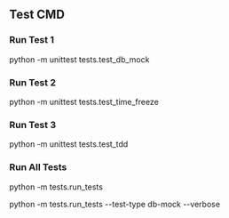 ## Test CMD

### Run Test 1
python -m unittest tests.test_db_mock

### Run Test 2
python -m unittest tests.test_time_freeze

### Run Test 3
python -m unittest tests.test_tdd

### Run All Tests
python -m tests.run_tests

python -m tests.run_tests --test-type db-mock --verbose


